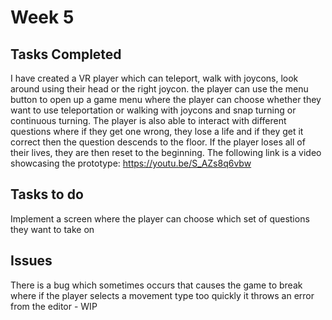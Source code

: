 # Week 5
## Tasks Completed
I have created a VR player which can teleport, walk with joycons, look around using their head or the right joycon. the player can use the menu button to open up a game menu where the player can choose whether they want to use teleportation or walking with joycons
and snap turning or continuous turning. The player is also able to interact with different questions where if they get one wrong, they lose a life and if they get it correct then the question descends to the floor. If the player loses all of their lives, they are then reset to the beginning. The following link is a video showcasing the prototype: https://youtu.be/S_AZs8q6vbw
## Tasks to do
Implement a screen where the player can choose which set of questions they want to take on
## Issues
There is a bug which sometimes occurs that causes the game to break where if the player selects a movement type too quickly it throws an error from the editor - WIP
